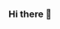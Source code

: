 ### Hi there 👋

<!--
**W0Lfh4ck3r/W0Lfh4ck3r** is a ✨ _special_ ✨ repository because its `README.md` (this file) appears on your GitHub profile.

I will set up steps to make the age WHEN YOU DIE!

- 🔭 I’m currently working on ... KILLING THE WORLD! Join my scratch club to make everyone die!
- 🌱 I’m currently learning ... That you suck
- 👯 I’m looking to collaborate on ... Nothing
- 🤔 I’m looking for help with ... Nothing! IM AN EVIL GENIUS HEHEHEHEHEH
- 💬 Ask me about ... Joining my evil scratch plan
- 📫 How to reach me: ... Go to this dumb link: scratch.mit.edu
- 😄 Pronouns: ...
- ⚡ Fun fact: ...
-->
